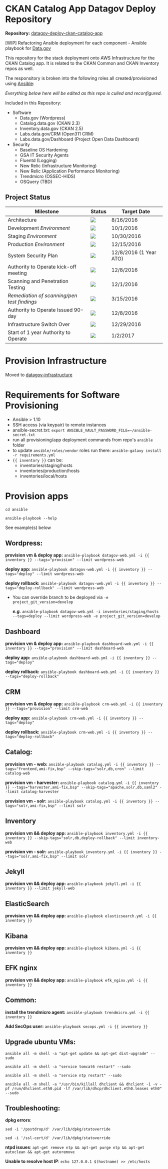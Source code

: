 # CKAN Catalog App Datagov Deploy Repository

**Repository:** [datagov-deploy-ckan-catalog-app](https://github.com/GSA/datagov-deploy-ckan-catalog-app/ "Title")

[WIP] Refactoring Ansible deployment for each component - Ansible playbook for [Data.gov](https://www.data.gov/ "Title")

This repository for the stack deployment onto AWS Infrastructure for the CKAN Catalog app. It is related to the CKAN Common and CKAN Inventory repos as well.

The responsitory is broken into the following roles all created/provisioned using [Ansible](http://docs.ansible.com/ansible/intro_installation.html):

_Everything below here will be edited as this repo is culled and reconfigured._

Included in this Repository:
  - Software
    - Data.gov (Wordpress)
    - Catalog.data.gov (CKAN 2.3)
    - Inventory.data.gov (CKAN 2.5)
    - Labs.data.gov/CRM (Open311 CRM)
    - Labs.data.gov/Dashboard (Project Open Data Dashboard)
  - Security
    - Baseline OS Hardening
    - GSA IT Security Agents
    - Fluentd (Logging)
    - New Relic (Infrastructure Monitoring)
    - New Relic (Application Performance Monitoring)
    - Trendmicro (OSSEC-HIDS)
    - OSQuery (TBD)

## Project Status

| Milestone | Status | Target Date |
| --- | --- | --- |
| Architecture | <img src="https://img.shields.io/badge/status-Completed-brightgreen.svg" /> | 8/16/2016 |
| Development *Environment* | <img src="https://img.shields.io/badge/status-Completed-brightgreen.svg" /> | 10/1/2016 |
| Staging *Environment*     | <img src="https://img.shields.io/badge/status-Completed-brightgreen.svg" /> | 10/30/2016 |
| Production *Environment*  | <img src="https://img.shields.io/badge/status-Completed-brightgreen.svg" /> | 12/15/2016 |
| System Security Plan | <img src="https://img.shields.io/badge/status-Completed-brightgreen.svg" /> | 12/8/2016 (1 Year ATO) |
| Authority to Operate kick-off meeting | <img src="https://img.shields.io/badge/status-Completed-brightgreen.svg" /> | 12/8/2016 |
| Scanning and Penetration Testing | <img src="https://img.shields.io/badge/status-Completed-brightgreen.svg" /> | 12/1/2016 |
| *Remediation of scanning/pen test findings* | <img src="https://img.shields.io/badge/status-Completed-brightgreen.svg" />  | 3/15/2016 |
| Authority to Operate Issued 90-day | <img src="https://img.shields.io/badge/status-Completed-brightgreen.svg" />  | 12/8/2016 |
| Infrastructure Switch Over | <img src="https://img.shields.io/badge/status-Completed-brightgreen.svg" />| 12/29/2016 |
| Start of 1 year Authority to Operate | <img src="https://img.shields.io/badge/status-Completed-brightgreen.svg" />  | 1/2/2017 |

# Provision Infrastructure
Moved to [datagov-infrastructure](https://github.com/gsa/datagov-infrastructure)

# Requirements for Software Provisioning
- Ansible > 1.10
- SSH access (via keypair) to remote instances
- ansible-secret.txt: `export ANSIBLE_VAULT_PASSWORD_FILE=~/ansible-secret.txt`
- run all provisioning/app deployment commands from repo's `ansible` folder
- to update `ansible/roles/vendor` roles run there: `ansible-galaxy install -r requirements.yml`
- `{{ inventory }}` can be:
  - inventories/staging/hosts
  - inventories/production/hosts
  - inventories/local/hosts

# Provision apps

`cd ansible`

`ansible-playbook --help`

See example(s) below

## Wordpress:

**provision vm & deploy app:** `ansible-playbook datagov-web.yml -i {{ inventory }} --tags="provision" --limit wordpress-web`

**deploy app:** `ansible-playbook datagov-web.yml -i {{ inventory }} --tags="deploy" --limit wordpress-web`

**deploy rollback:** `ansible-playbook datagov-web.yml -i {{ inventory }} --tags="deploy-rollback" --limit wordpress-web`

- You can override branch to be deployed via `-e project_git_version=develop`

  ***e.g.*** `ansible-playbook datagov-web.yml -i inventories/staging/hosts --tags=deploy --limit wordpress-web -e project_git_version=develop`

## Dashboard

**provision vm & deploy app:** `ansible-playbook dashboard-web.yml -i {{ inventory }} --tags="provision" --limit dashboard-web`

**deploy app:** `ansible-playbook dashboard-web.yml -i {{ inventory }} --tags="deploy"`

**deploy rollback:** `ansible-playbook dashboard-web.yml -i {{ inventory }} --tags="deploy-rollback"`

## CRM

**provision vm & deploy app:** `ansible-playbook crm-web.yml -i {{ inventory }} --tags="provision" --limit crm-web`

**deploy app:** `ansible-playbook crm-web.yml -i {{ inventory }} --tags="deploy"`

**deploy rollback:** `ansible-playbook crm-web.yml -i {{ inventory }} --tags="deploy-rollback"`

## Catalog:

**provision vm - web:** `ansible-playbook catalog.yml -i {{ inventory }} --tags="frontend,ami-fix,bsp" --skip-tags="solr,db,cron" --limit catalog-web`

**provision vm - harvester:** `ansible-playbook catalog.yml -i {{ inventory }} --tags="harvester,ami-fix,bsp" --skip-tags="apache,solr,db,saml2" --limit catalog-harvester`

**provision vm - solr:** `ansible-playbook catalog.yml -i {{ inventory }} --tags="solr,ami-fix,bsp" --limit solr`

## Inventory

**provision vm && deploy app:** `ansible-playbook inventory.yml -i {{ inventory }} --skip-tags="solr,db,deploy-rollback" --limit inventory-web`

**provision vm - solr:** `ansible-playbook inventory.yml -i {{ inventory }} --tags="solr,ami-fix,bsp" --limit solr`

## Jekyll

**provision vm && deploy app:** `ansible-playbook jekyll.yml -i {{ inventory }} --limit jekyll-web`

## ElasticSearch

**provision vm && deploy app:** `ansible-playbook elasticsearch.yml -i {{ inventory }}`

## Kibana

**provision vm && deploy app:** `ansible-playbook kibana.yml -i {{ inventory }}`

## EFK nginx

**provision vm && deploy app:** `ansible-playbook efk_nginx.yml -i {{ inventory }}`

## Common:
**install the trendmicro agent:** `ansible-playbook trendmicro.yml -i {{ inventory }}`

**Add SecOps user:** `ansible-playbook secops.yml -i {{ inventory }}`

## Upgrade ubuntu VMs:
`ansible all -m shell -a "apt-get update && apt-get dist-upgrade" --sudo`

`ansible all -m shell -a "service tomcat6 restart" --sudo`

`ansible all -m shell -a "service ntp restart" --sudo`

`ansible all -m shell -a "/usr/bin/killall dhclient && dhclient -1 -v -pf /run/dhclient.eth0.pid -lf /var/lib/dhcp/dhclient.eth0.leases eth0" --sudo`

## Troubleshooting:
**dpkg errors**:

`sed -i '/postdrop/d' /var/lib/dpkg/statoverride`

`sed -i '/ssl-cert/d' /var/lib/dpkg/statoverride`

**ntpd issues**: `apt-get remove ntp && apt-get purge ntp && apt-get autoclean && apt-get autoremove`

**Unable to resolve host IP**: `echo 127.0.0.1 $(hostname) >> /etc/hosts`

